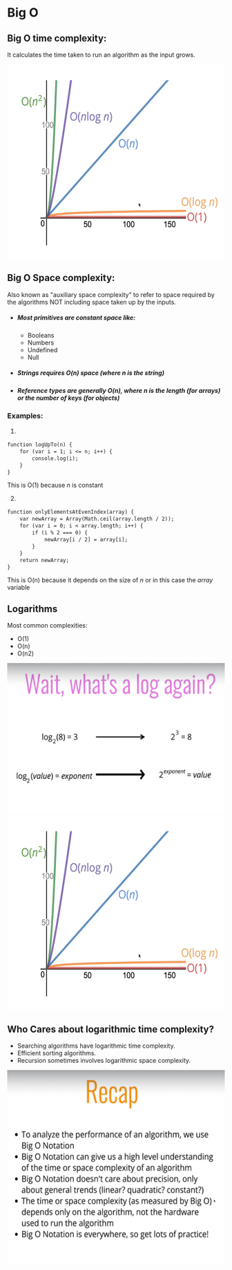 # Big O

## Big O time complexity:

It calculates the time taken to run an algorithm as the input grows.

<img src="img/image1.png" alt="Alt text" style="width:600px; height:450px;">


## Big O Space complexity:

Also known as "auxiliary space complexity" to refer to space required by the algorithms NOT including space taken up by the inputs.

- ##### Most primitives are constant space like:
  + Booleans
  + Numbers
  + Undefined
  + Null

- ##### Strings requires O(n) space (where _n_ is the string)
- ##### Reference types are generally O(n), where _n_ is the length (for arrays) or the number of keys (for objects)


### Examples:
1)
```
function logUpTo(n) {
    for (var i = 1; i <= n; i++) {
        console.log(i);
    }
}
```
This is O(1) because _n_ is constant

2)
```
function onlyElementsAtEvenIndex(array) {
    var newArray = Array(Math.ceil(array.length / 2));
    for (var i = 0; i < array.length; i++) {
        if (i % 2 === 0) {
            newArray[i / 2] = array[i];
        }
    }
    return newArray;
}
```
This is O(n) because it depends on the size of _n_ or in this case the _array_ variable

## Logarithms

Most common complexities:
  + O(1)
  + O(n)
  + O(n2)

<img src="img/image2.png" alt="Alt text" style="width:600px; height:350px;">

<img src="img/image1.png" alt="Alt text" style="width:600px; height:450px;">

## Who Cares about logarithmic time complexity?

+ Searching algorithms have logarithmic time complexity.
+ Efficient sorting algorithms.
+ Recursion sometimes involves logarithmic space complexity.

<img src="img/image3.png" alt="Alt text" style="width:600px; height:450px;">